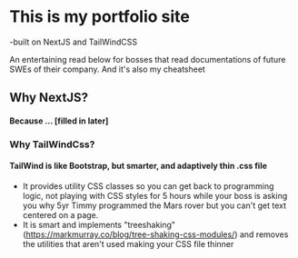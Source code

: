 # This is my portfolio site 

-built on NextJS and TailWindCSS

An entertaining read below for bosses that read documentations of future SWEs of their company. And it's also my cheatsheet

## Why NextJS?
#### Because ... [filled in later]

### Why TailWindCss? 
#### TailWind is like Bootstrap, but smarter, and adaptively thin .css file
- It provides utility CSS classes so you can get back to programming logic, not playing with CSS styles for 5 hours while your boss is asking you why 5yr Timmy programmed the Mars rover but you can't get text centered on a page.
- It is smart and implements "treeshaking" (https://markmurray.co/blog/tree-shaking-css-modules/) and removes the utilities that aren't used making your CSS file thinner
